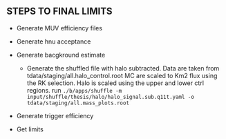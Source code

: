 STEPS TO FINAL LIMITS
---------------------

- Generate MUV efficiency files

- Generate hnu acceptance

- Generate bacgkround estimate
    - Generate the shuffled file with halo subtracted. 
      Data are taken from tdata/staging/all.halo_control.root
      MC are scaled to Km2 flux using the RK selection.
      Halo is scaled using the upper and lower ctrl regions.
      run `./b/apps/shuffle -m input/shuffle/thesis/halo/halo_signal.sub.q11t.yaml -o tdata/staging/all.mass_plots.root`

- Generate trigger efficiency


- Get limits
